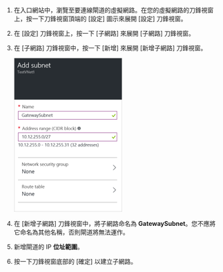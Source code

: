1. 在入口網站中，瀏覽至要連線閘道的虛擬網路。在您的虛擬網路的刀鋒視窗上，按一下刀鋒視窗頂端的 [設定] 圖示來展開 [設定] 刀鋒視窗。 

2. 在 [設定] 刀鋒視窗上，按一下 [子網路] 來展開 [子網路] 刀鋒視窗。

3. 在 [子網路] 刀鋒視窗中，按一下 [新增] 來展開 [新增子網路] 刀鋒視窗。

	![新增閘道子網路](./media/vpn-gateway-add-gwsubnet-rm-portal-include/addgwsubnet250.png)

4. 在 [新增子網路] 刀鋒視窗中，將子網路命名為 **GatewaySubnet**。您不應將它命名為其他名稱，否則閘道將無法運作。

5. 新增閘道的 IP **位址範圍**。

6. 按一下刀鋒視窗底部的 [確定] 以建立子網路。




